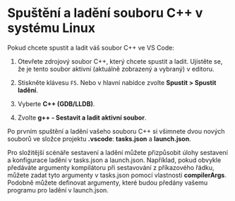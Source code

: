 <h1 data-loc-id="walkthrough.linux.title.run.and.debug.your.file">Spuštění a ladění souboru C++ v systému Linux</h1>
<p data-loc-id="walkthrough.linux.run.and.debug.your.file">Pokud chcete spustit a ladit váš soubor C++ ve VS Code:</p>
<ol>
<li><p data-loc-id="walkthrough.linux.instructions1">Otevřete zdrojový soubor C++, který chcete spustit a ladit. Ujistěte se, že je tento soubor aktivní (aktuálně zobrazený a vybraný) v editoru.</p>
</li>
<li><p data-loc-id="walkthrough.linux.press.f5">Stiskněte klávesu <code>F5</code>. Nebo v hlavní nabídce zvolte <strong><span data-loc-id="walkthrough.linux.run" data-loc-hint="Refers to Run command on main menu">Spustit</span> &gt; <span data-loc-id="walkthrough.linux.start.debugging" data-loc-hint="Refers to Start Debugging command under Run menu on main menu">Spustit ladění</span></strong>.</p>
</li>
<li><p data-loc-id="walkthrough.linux.select.compiler">Vyberte <strong>C++ (GDB/LLDB)</strong>.</p>
</li>
<li><p data-loc-id="walkthrough.linux.choose.build.active.file">Zvolte <strong>g++ - <span data-loc-id="walkthrough.linux.build.and.debug.active.file" data-loc-hint="Should be the same as translation for build.and.debug.active.file in extension.ts">Sestavit a ladit aktivní soubor</span></strong>.</p>
</li>
</ol>
<p data-loc-id="walkthrough.linux.after.running">Po prvním spuštění a ladění vašeho souboru C++ si všimnete dvou nových souborů ve složce projektu <strong>.vscode</strong>: <strong>tasks.json</strong> a <strong>launch.json</strong>.</p>

<p data-loc-id="walkthrough.linux.for.more.complex">Pro složitější scénáře sestavení a ladění můžete přizpůsobit úlohy sestavení a konfigurace ladění v <span>tasks.json</span> a <span>launch.json</span>. Například, pokud obvykle předáváte argumenty kompilátoru při sestavování z příkazového řádku, můžete zadat tyto argumenty v <span>tasks.json</span> pomocí vlastnosti <strong>compilerArgs</strong>. Podobně můžete definovat argumenty, které budou předány vašemu programu pro ladění v <span>launch.json</span>.</p>
